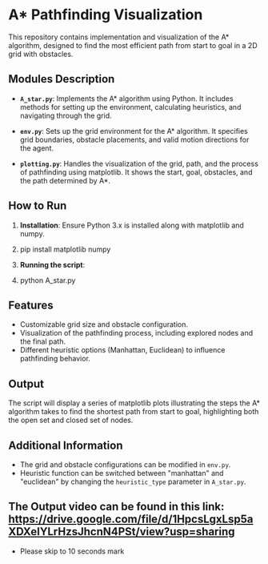 # A* Pathfinding Visualization

This repository contains implementation and visualization of the A* algorithm, designed to find the most efficient path from start to goal in a 2D grid with obstacles.

## Modules Description

- **`A_star.py`**: Implements the A* algorithm using Python. It includes methods for setting up the environment, calculating heuristics, and navigating through the grid.

- **`env.py`**: Sets up the grid environment for the A* algorithm. It specifies grid boundaries, obstacle placements, and valid motion directions for the agent.

- **`plotting.py`**: Handles the visualization of the grid, path, and the process of pathfinding using matplotlib. It shows the start, goal, obstacles, and the path determined by A*.

## How to Run

1. **Installation**: Ensure Python 3.x is installed along with matplotlib and numpy.
2. pip install matplotlib numpy

3. **Running the script**:
4. python A_star.py

## Features

- Customizable grid size and obstacle configuration.
- Visualization of the pathfinding process, including explored nodes and the final path.
- Different heuristic options (Manhattan, Euclidean) to influence pathfinding behavior.

## Output

The script will display a series of matplotlib plots illustrating the steps the A* algorithm takes to find the shortest path from start to goal, highlighting both the open set and closed set of nodes.

## Additional Information

- The grid and obstacle configurations can be modified in `env.py`.
- Heuristic function can be switched between "manhattan" and "euclidean" by changing the `heuristic_type` parameter in `A_star.py`.
## The Output video can be found in this link: https://drive.google.com/file/d/1HpcsLgxLsp5aXDXeIYLrHzsJhcnN4PSt/view?usp=sharing
- Please skip to 10 seconds mark
